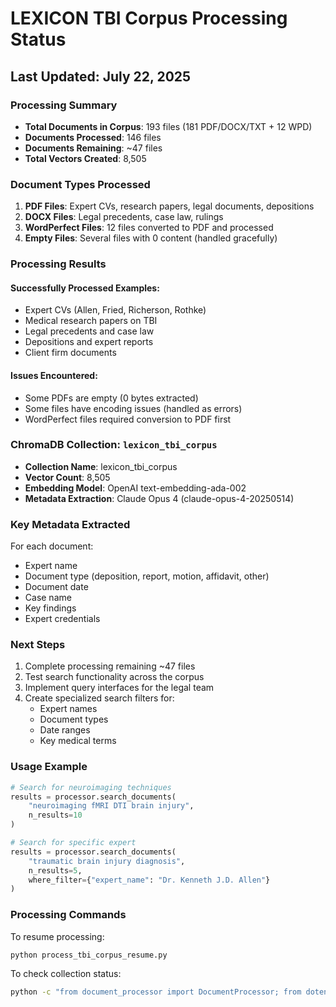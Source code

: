 # LEXICON TBI Corpus Processing Status

## Last Updated: July 22, 2025

### Processing Summary

- **Total Documents in Corpus**: 193 files (181 PDF/DOCX/TXT + 12 WPD)
- **Documents Processed**: 146 files
- **Documents Remaining**: ~47 files
- **Total Vectors Created**: 8,505

### Document Types Processed

1. **PDF Files**: Expert CVs, research papers, legal documents, depositions
2. **DOCX Files**: Legal precedents, case law, rulings
3. **WordPerfect Files**: 12 files converted to PDF and processed
4. **Empty Files**: Several files with 0 content (handled gracefully)

### Processing Results

#### Successfully Processed Examples:
- Expert CVs (Allen, Fried, Richerson, Rothke)
- Medical research papers on TBI
- Legal precedents and case law
- Depositions and expert reports
- Client firm documents

#### Issues Encountered:
- Some PDFs are empty (0 bytes extracted)
- Some files have encoding issues (handled as errors)
- WordPerfect files required conversion to PDF first

### ChromaDB Collection: `lexicon_tbi_corpus`

- **Collection Name**: lexicon_tbi_corpus
- **Vector Count**: 8,505
- **Embedding Model**: OpenAI text-embedding-ada-002
- **Metadata Extraction**: Claude Opus 4 (claude-opus-4-20250514)

### Key Metadata Extracted

For each document:
- Expert name
- Document type (deposition, report, motion, affidavit, other)
- Document date
- Case name
- Key findings
- Expert credentials

### Next Steps

1. Complete processing remaining ~47 files
2. Test search functionality across the corpus
3. Implement query interfaces for the legal team
4. Create specialized search filters for:
   - Expert names
   - Document types
   - Date ranges
   - Key medical terms

### Usage Example

```python
# Search for neuroimaging techniques
results = processor.search_documents(
    "neuroimaging fMRI DTI brain injury",
    n_results=10
)

# Search for specific expert
results = processor.search_documents(
    "traumatic brain injury diagnosis",
    n_results=5,
    where_filter={"expert_name": "Dr. Kenneth J.D. Allen"}
)
```

### Processing Commands

To resume processing:
```bash
python process_tbi_corpus_resume.py
```

To check collection status:
```bash
python -c "from document_processor import DocumentProcessor; from dotenv import load_dotenv; load_dotenv(); processor = DocumentProcessor(collection_name='lexicon_tbi_corpus'); print(f'Total vectors: {processor.collection.count()}')"
```
